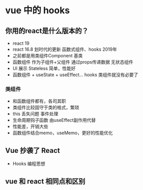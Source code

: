# vue 中的 hooks
## 你用的react是什么版本的？
- react 19
- react 16.8 划时代的更新 函数式组件、hooks 2019年
- 之前都是用类组件Component 基类
- 函数组件 作为子组件+父组件 通过props传递数据 无状态组件
- UI 展示 Stateless 简单，性能好
- 函数组件 + useState + useEffect... hooks 类组件就没有必要了

### 类组件
- 和函数组件都有，各司其职
- 类组件比较固守于类的格式，繁琐
- this 丢失问题 事件处理
- 生命周期钩子函数 由useEffect副作用代替
- 性能差，开销大些
- 函数组件结合memo，useMemo，更好的性能优化

## Vue 抄袭了 React
- Hooks 编程思想

## vue 和 react 相同点和区别
